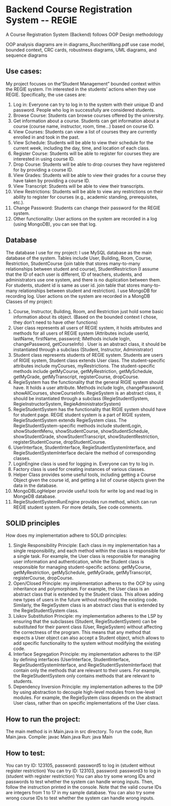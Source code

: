 # Backend Course Registration System -- REGIE

A Course Registration System (Backend) follows OOP Design methodology

OOP analysis diagrams are in diagrams_RuochenWang.pdf
use case model, bounded context, CRC cards, robustness diagrams, UML diagrams, and sequence diagrams

## Use cases:
My project focuses on the“Student Management” bounded context within the REGIE system. I’m interested in the students’ actions when they use REGIE. Specifically, the use cases are: 
1. Log in: Everyone can try to log in to the system with their unique ID and password. People who log in successfully are considered students. 
2. Browse Course: Students can browse courses offered by the university. 
3. Get information about a course. Students can get information about a course (course name, instructor, room, time…) based on course ID.  
4. View Courses: Students can view a list of courses they are currently enrolled in and took in the past. 
5. View Schedule: Students will be able to view their schedule for the current week, including the day, time, and location of each class. 
6. Register Course: Students will be able to register for courses they are interested in using course ID. 
7. Drop Course: Students will be able to drop courses they have registered for by providing a course ID. 
8. View Grades: Students will be able to view their grades for a course they have taken by providing a course ID. 
9. View Transcript: Students will be able to view their transcripts. 
10. View Restrictions: Students will be able to view any restrictions on their ability to register for courses (e.g., academic standing, prerequisites, etc.). 
11. Change Password: Students can change their password for the REGIE system.
12. Other functionality: User actions on the system are recorded in a log (using MongoDB), you can see that log.


## Database
The database I use for my project: I use MySQL database as the main database of the system. Tables include User, Building, Room, Course, Restriction, StudentCourse (join table that stores many-to-many relationships between student and course), StudentRestriction (I assume that the ID of each user is different, ID of teachers, students, and administrators use one system, and there is no duplication between them. For students, student id is same as user id.
join table that stores many-to-many relationships between student and restriction).
I use MongoDB for recording log. User actions on the system are recorded in a MongDB
Classes of my project:
1. Course, Instructor, Building, Room, and Restriction just hold some basic information about its object. (Based on the bounded context I chose, they don’t need to have other functions)
2. User class represents all users of REGIE system, it holds attributes and methods for all users of REGIE system (Attributes include userId, lastName, firstName, password; lMethods include logIn, changePassword, getCourseInfo) . User is an abstract class, it
should be instantiated through a subclass (Student, Instructor, Administrator)
3. Student class represents students of REGIE system. Students are users of RIGIE system, Student class extends User class. The student-specific attributes include myCourses, myRestrictions. The student-specific methods include getMyCourse, getMyRestriction, getMySchedule, getMyGrade, getMyTranscript, registerCourse, dropCourse.
4. RegieSystem has the functionality that the general RIGIE system should have. It holds a user attribute. Methods include logIn, changePassword, showAllCourses, showCourseInfo. RegieSystem is an abstract class, it should be instantiated through a subclass (RegieStudentSystem, RegieInstructorSystem, RegieAdministratorSystem)
5. RegieStudentSystem has the functionality that RIGIE system should have for student page. REGIE student system is a part of RIGIE system, RegieStudentSystem extends RegieSystem class. The RegieStudentSystem-specific methods include studentLogin, showStudentMenu, showStudentCourse, showStudentSchedule, showStudentGrade, showStudentTranscript, showStudentRestriction, registerStudentCourse, dropStudentCourse.
6. UserInterface, StudentInterface, RegieStudentSystemInterface, and RegieStudentSystemInterface declare the method of corresponding classes.
7. LoginEngine class is used for logging in. Everyone can try to log in.
8. Factory class is used for creating instances of various classes.
9. Helper Class provides some useful tools, including getting a Course Object given the course id, and getting a list of course objects given the data in the database.
10. MongoDBLogHelper provide useful tools for write log and read log in MongeDB database.
11. RegieStudentSystemRunEngine provides run method, which can run REGIE student system.
For more details, See code comments.

## SOLID principles
How does my implementation adhere to SOLID principles:
1. Single Responsibility Principle: Each class in my implementation has a single responsibility, and each method within the class is responsible for a single task. For example, the User class is responsible for managing user information and authentication, while the Student class is responsible for managing student-specific actions: getMyCourse, getMyRestriction, getMySchedule, getMyGrade, getMyTranscript, registerCourse, dropCourse.
2. Open/Closed Principle: my implementation adheres to the OCP by using inheritance and polymorphism. For example, the User class is an abstract class that is extended by the Student class. This allows adding new types of users in the future without modifying the existing code. Similarly, the RegieSystem class is an abstract class that is extended by the RegieStudentSystem class.
3. Liskov Substitution Principle: my implementation adheres to the LSP by ensuring that the subclasses (Student, RegieStudentSystem) can be substituted for their parent class (User, RegieSystem) without affecting the correctness of the program. This means that
any method that expects a User object can also accept a Student object, which allows to add specific functionality to the system without modifying the existing code.
4. Interface Segregation Principle: my implementation adheres to the ISP by defining interfaces (UserInterface, StudentInterface, RegieStudentSystemInterface, and RegieStudentSystemInterface) that contain only the methods that are relevant to their users. For example, the RegieStudentSystem only contains methods that are relevant to students.
5. Dependency Inversion Principle: my implementation adheres to the DIP by using abstraction to decouple high-level modules from low-level modules. For example, the RegieSystem class depends on the abstract User class, rather than on specific implementations of the User class.

## How to run the project:
The main method is in Main.java in src directory. To run the code, Run Main.java.
Compile: javac Main.java
Run: java Main

## How to test:
You can try ID: 123105, password: password5 to log in (student without register restriction)
You can try ID: 123103, password: password3 to log in (student with register restriction)
You can also try some wrong IDs and passwords to test whether the system can handle wrong inputs.
Then, follow the instruction printed in the console.
Note that the valid course IDs are integers from 1 to 17 in my sample database. You can also try some wrong course IDs to test whether the system can handle wrong inputs.